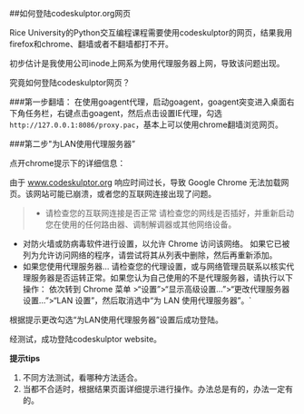 ##如何登陆codeskulptor.org网页

Rice University的Python交互编程课程需要使用codeskulptor的网页，结果我用firefox和chrome、翻墙或者不翻墙都打不开。

初步估计是我使用公司inode上网系为使用代理服务器上网，导致该问题出现。

究竟如何登陆codeskulptor网页？

###第一步翻墙：
在使用goagent代理，启动goagent，goagent突变进入桌面右下角任务栏，右键点击goagent，然后点击设置IE代理，勾选`http://127.0.0.1:8086/proxy.pac`，基本上可以使用chrome翻墙浏览网页。

###第二步"为LAN使用代理服务器”

点开chrome提示下的详细信息：

由于 www.codeskulptor.org 响应时间过长，导致 Google Chrome 无法加载网页。该网站可能已崩溃，或者您的互联网连接出现了问题。
>* 请检查您的互联网连接是否正常
请检查您的网线是否插好，并重新启动您在使用的任何路由器、调制解调器或其他网络设备。
* 对防火墙或防病毒软件进行设置，以允许 Chrome 访问该网络。
如果它已被列为允许访问网络的程序，请尝试将其从列表中删除，然后再重新添加。
* 如果您使用代理服务器…
请检查您的代理设置，或与网络管理员联系以核实代理服务器是否运转正常。如果您认为自己使用的不是代理服务器，请执行以下操作： 依次转到 Chrome 菜单 >“设置”>“显示高级设置...”>“更改代理服务器设置...”>“LAN 设置”，然后取消选中“为 LAN 使用代理服务器”。`

根据提示更改勾选“为LAN使用代理服务器”设置后成功登陆。

经测试，成功登陆codeskulptor website。


**提示tips**

1. 不同方法测试，看哪种方法适合。
1. 当都不合适时，根据结果页面详细提示进行操作。办法总是有的，办法一定有的。